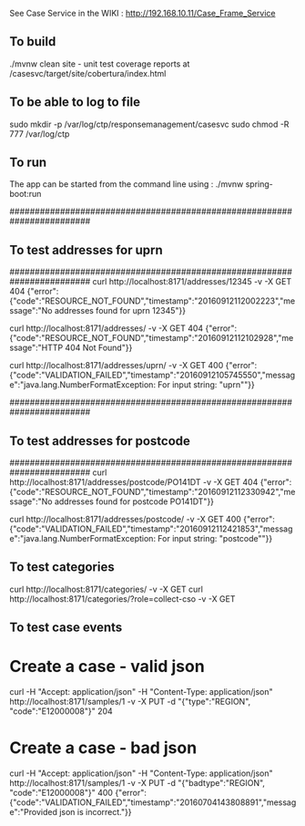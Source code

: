 See Case Service in the WIKI : http://192.168.10.11/Case_Frame_Service


## To build
./mvnw clean site
    - unit test coverage reports at /casesvc/target/site/cobertura/index.html


## To be able to log to file
sudo mkdir -p /var/log/ctp/responsemanagement/casesvc sudo chmod -R 777 /var/log/ctp


## To run
The app can be started from the command line using : ./mvnw spring-boot:run


########################################################################
## To test addresses for uprn
########################################################################
curl http://localhost:8171/addresses/12345 -v -X GET
404 {"error":{"code":"RESOURCE_NOT_FOUND","timestamp":"20160912112002223","message":"No addresses found for uprn 12345"}}


curl http://localhost:8171/addresses/ -v -X GET
404 {"error":{"code":"RESOURCE_NOT_FOUND","timestamp":"20160912112102928","message":"HTTP 404 Not Found"}}


curl http://localhost:8171/addresses/uprn/ -v -X GET
400 {"error":{"code":"VALIDATION_FAILED","timestamp":"20160912105745550","message":"java.lang.NumberFormatException: For input string: \"uprn\""}}


########################################################################
## To test addresses for postcode
########################################################################
curl http://localhost:8171/addresses/postcode/PO141DT -v -X GET
404 {"error":{"code":"RESOURCE_NOT_FOUND","timestamp":"20160912112330942","message":"No addresses found for postcode PO141DT"}}


curl http://localhost:8171/addresses/postcode/ -v -X GET
400 {"error":{"code":"VALIDATION_FAILED","timestamp":"20160912112421853","message":"java.lang.NumberFormatException: For input string: \"postcode\""}}


## To test categories
curl http://localhost:8171/categories/ -v -X GET
curl http://localhost:8171/categories/?role=collect-cso -v -X GET


## To test case events
# Create a case - valid json
curl  -H "Accept: application/json" -H "Content-Type: application/json" http://localhost:8171/samples/1 -v -X PUT -d "{\"type\":\"REGION\", \"code\":\"E12000008\"}"
204


# Create a case - bad json
curl  -H "Accept: application/json" -H "Content-Type: application/json" http://localhost:8171/samples/1 -v -X PUT -d "{\"badtype\":\"REGION\", \"code\":\"E12000008\"}"
400 {"error":{"code":"VALIDATION_FAILED","timestamp":"20160704143808891","message":"Provided json is incorrect."}}
